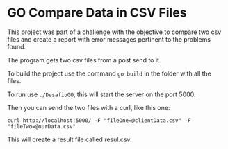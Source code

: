 # GO Compare Data in CSV Files

This project was part of a challenge with the objective to compare two csv files and create a report with error messages pertinent to the problems found.

The program gets two csv files from a post send to it.

To build the project use the command ```go build``` in the folder with all the files.

To run use ```./DesafioGO```, this will start the server on the port 5000.

Then you can send the two files with a curl, like this one:

```
curl http://localhost:5000/ -F "fileOne=@clientData.csv" -F "fileTwo=@ourData.csv"
```

This will create a result file called resul.csv.
